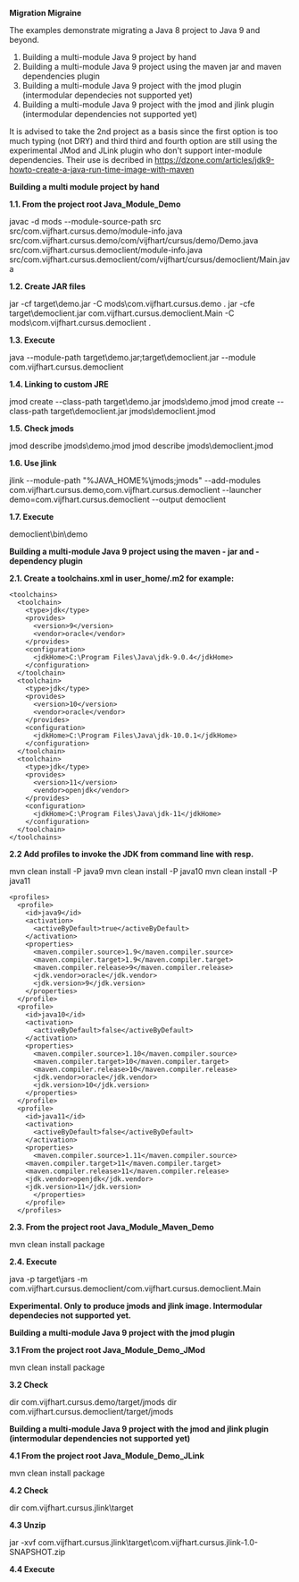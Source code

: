 **Migration Migraine**
	
The examples demonstrate migrating a Java 8 project to Java 9 and beyond. 

1. Building a multi-module Java 9 project by hand 
2. Building a multi-module Java 9 project using the maven jar and maven dependencies plugin
3. Building a multi-module Java 9 project with the jmod plugin (intermodular dependecies not supported yet)
4. Building a multi-module Java 9 project with the jmod and jlink plugin (intermodular dependencies not supported yet)

It is advised to take the 2nd project as a basis since the first option is too much typing (not DRY) and third third and fourth option 
are still using the experimental JMod and JLink plugin who don't support inter-module dependencies. Their use is decribed in https://dzone.com/articles/jdk9-howto-create-a-java-run-time-image-with-maven
	

**Building a multi module project by hand**
	
**1.1. From the project root Java_Module_Demo**
	
  javac -d mods --module-source-path src 
    src/com.vijfhart.cursus.demo/module-info.java 
    src/com.vijfhart.cursus.demo/com/vijfhart/cursus/demo/Demo.java 
    src/com.vijfhart.cursus.democlient/module-info.java 
    src/com.vijfhart.cursus.democlient/com/vijfhart/cursus/democlient/Main.java
	
**1.2. Create JAR files**
	
  jar -cf target\demo.jar -C mods\com.vijfhart.cursus.demo .
  jar -cfe target\democlient.jar com.vijfhart.cursus.democlient.Main -C mods\com.vijfhart.cursus.democlient .
	
**1.3. Execute**
	
  java --module-path target\demo.jar;target\democlient.jar --module com.vijfhart.cursus.democlient
	
**1.4. Linking to custom JRE**
	
  jmod create --class-path target\demo.jar jmods\demo.jmod
  jmod create --class-path target\democlient.jar jmods\democlient.jmod
	
**1.5. Check jmods**

  jmod describe jmods\demo.jmod
  jmod describe jmods\democlient.jmod
	
**1.6. Use jlink**
	
  jlink --module-path "%JAVA_HOME%\jmods;jmods" 
    --add-modules com.vijfhart.cursus.demo,com.vijfhart.cursus.democlient 
    --launcher demo=com.vijfhart.cursus.democlient --output democlient
	
**1.7. Execute**
	
  democlient\bin\demo
	  

**Building a multi-module Java 9 project using the maven - jar and - dependency plugin** 

**2.1. Create a toolchains.xml in user_home/.m2 for example:**

	<toolchains>
	  <toolchain>
	    <type>jdk</type>
	    <provides>
	      <version>9</version>
	      <vendor>oracle</vendor>
	    </provides>
	    <configuration>
	      <jdkHome>C:\Program Files\Java\jdk-9.0.4</jdkHome>
	    </configuration>
	  </toolchain>
	  <toolchain>
	    <type>jdk</type>
	    <provides>
	      <version>10</version>
	      <vendor>oracle</vendor>
	    </provides>
	    <configuration>
	      <jdkHome>C:\Program Files\Java\jdk-10.0.1</jdkHome>
	    </configuration>
	  </toolchain>
	  <toolchain>
	    <type>jdk</type>
	    <provides>
	      <version>11</version>
	      <vendor>openjdk</vendor>
	    </provides>
	    <configuration>
	      <jdkHome>C:\Program Files\Java\jdk-11</jdkHome>
	    </configuration>
	  </toolchain>
	</toolchains>
	
	
**2.2 Add profiles to invoke the JDK from command line with resp.**

  mvn clean install -P java9
  mvn clean install -P java10
  mvn clean install -P java11
	  
	<profiles>
	  <profile>
	    <id>java9</id>
	    <activation>
	      <activeByDefault>true</activeByDefault>
	    </activation>
	    <properties>
	      <maven.compiler.source>1.9</maven.compiler.source>
	      <maven.compiler.target>1.9</maven.compiler.target>
	      <maven.compiler.release>9</maven.compiler.release>
	      <jdk.vendor>oracle</jdk.vendor>
	      <jdk.version>9</jdk.version>
	    </properties>
	  </profile>
	  <profile>
	    <id>java10</id>
	    <activation>
	      <activeByDefault>false</activeByDefault>
	    </activation>
	    <properties>
	      <maven.compiler.source>1.10</maven.compiler.source>
	      <maven.compiler.target>10</maven.compiler.target>
	      <maven.compiler.release>10</maven.compiler.release>
	      <jdk.vendor>oracle</jdk.vendor>
	      <jdk.version>10</jdk.version>
	    </properties>
	  </profile>
	  <profile>
	    <id>java11</id>
	    <activation>
	      <activeByDefault>false</activeByDefault>
	    </activation>
	    <properties>
	      <maven.compiler.source>1.11</maven.compiler.source>
		<maven.compiler.target>11</maven.compiler.target>
		<maven.compiler.release>11</maven.compiler.release>
		<jdk.vendor>openjdk</jdk.vendor>
		<jdk.version>11</jdk.version>
	      </properties>
	    </profile>
	  </profiles>
 

**2.3. From the project root Java_Module_Maven_Demo**

  mvn clean install package

**2.4. Execute**

  java -p target\jars -m com.vijfhart.cursus.democlient/com.vijfhart.cursus.democlient.Main
	  
	

**Experimental. Only to produce jmods and jlink image. Intermodular dependecies not supported yet.**
	

**Building a multi-module Java 9 project with the jmod plugin**


**3.1 From the project root Java_Module_Demo_JMod**

  mvn clean install package


**3.2 Check**

  dir com.vijfhart.cursus.demo/target/jmods
  dir com.vijfhart.cursus.democlient/target/jmods
	 
	 
**Building a multi-module Java 9 project with the jmod and jlink plugin (intermodular dependencies not supported yet)**
	
**4.1 From the project root Java_Module_Demo_JLink**

  mvn clean install package
	
**4.2 Check**

  dir com.vijfhart.cursus.jlink\target
	
**4.3 Unzip**
  
  jar -xvf com.vijfhart.cursus.jlink\target\com.vijfhart.cursus.jlink-1.0-SNAPSHOT.zip
	
**4.4 Execute**

  <TODO>

